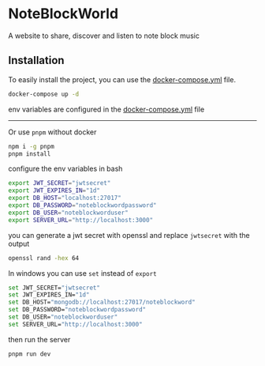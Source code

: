 # NoteBlockWorld

A website to share, discover and listen to note block music

## Installation

To easily install the project, you can use the [docker-compose.yml](docker-compose.yml) file.

```bash
docker-compose up -d
```

env variables are configured in the [docker-compose.yml](docker-compose.yml) file

---

Or use `pnpm` without docker

```bash
npm i -g pnpm
pnpm install
```

configure the env variables in bash

```bash
export JWT_SECRET="jwtsecret"
export JWT_EXPIRES_IN="1d"
export DB_HOST="localhost:27017"
export DB_PASSWORD="noteblockwordpassword"
export DB_USER="noteblockworduser"
export SERVER_URL="http://localhost:3000"
```

you can generate a jwt secret with openssl and replace `jwtsecret` with the output

```bash
openssl rand -hex 64
```

In windows you can use `set` instead of `export`

```bash
set JWT_SECRET="jwtsecret"
set JWT_EXPIRES_IN="1d"
set DB_HOST="mongodb://localhost:27017/noteblockword"
set DB_PASSWORD="noteblockwordpassword"
set DB_USER="noteblockworduser"
set SERVER_URL="http://localhost:3000"
```

then run the server

```bash
pnpm run dev
```
